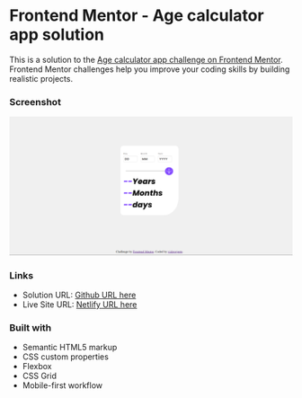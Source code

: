 # Frontend Mentor - Age calculator app solution

This is a solution to the [Age calculator app challenge on Frontend Mentor](https://www.frontendmentor.io/challenges/age-calculator-app-dF9DFFpj-Q). Frontend Mentor challenges help you improve your coding skills by building realistic projects.

### Screenshot

![](Screenshot.png)

### Links

- Solution URL: [Github URL here](https://github.com/vishwajeet-8/age-calculator.git)
- Live Site URL: [Netlify URL here](https://radiant-pothos-f38275.netlify.app/)

### Built with

- Semantic HTML5 markup
- CSS custom properties
- Flexbox
- CSS Grid
- Mobile-first workflow
